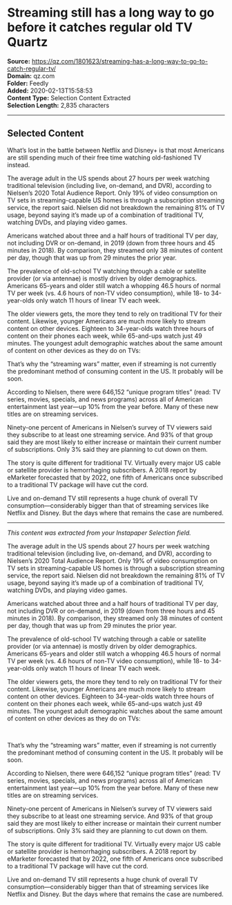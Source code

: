 # Streaming still has a long way to go before it catches regular old TV Quartz

**Source:** https://qz.com/1801623/streaming-has-a-long-way-to-go-to-catch-regular-tv/  
**Domain:** qz.com  
**Folder:** Feedly  
**Added:** 2020-02-13T15:58:53  
**Content Type:** Selection Content Extracted  
**Selection Length:** 2,835 characters  


---

## Selected Content

What’s lost in the battle between Netflix and Disney+ is that most Americans are still spending much of their free time watching old-fashioned TV instead.

The average adult in the US spends about 27 hours per week watching traditional television (including live, on-demand, and DVR), according to Nielsen’s 2020 Total Audience Report. Only 19% of video consumption on TV sets in streaming-capable US homes is through a subscription streaming service, the report said. Nielsen did not breakdown the remaining 81% of TV usage, beyond saying it’s made up of a combination of traditional TV, watching DVDs, and playing video games.

Americans watched about three and a half hours of traditional TV per day, not including DVR or on-demand, in 2019 (down from three hours and 45 minutes in 2018). By comparison, they streamed only 38 minutes of content per day, though that was up from 29 minutes the prior year.

The prevalence of old-school TV watching through a cable or satellite provider (or via antennae) is mostly driven by older demographics. Americans 65-years and older still watch a whopping 46.5 hours of normal TV per week (vs. 4.6 hours of non-TV video consumption), while 18- to 34-year-olds only watch 11 hours of linear TV each week.

The older viewers gets, the more they tend to rely on traditional TV for their content. Likewise, younger Americans are much more likely to stream content on other devices. Eighteen to 34-year-olds watch three hours of content on their phones each week, while 65-and-ups watch just 49 minutes. The youngest adult demographic watches about the same amount of content on other devices as they do on TVs:

That’s why the “streaming wars” matter, even if streaming is not currently the predominant method of consuming content in the US. It probably will be soon.

According to Nielsen, there were 646,152 “unique program titles” (read: TV series, movies, specials, and news programs) across all of American entertainment last year—up 10% from the year before. Many of these new titles are on streaming services.

Ninety-one percent of Americans in Nielsen’s survey of TV viewers said they subscribe to at least one streaming service. And 93% of that group said they are most likely to either increase or maintain their current number of subscriptions. Only 3% said they are planning to cut down on them.

The story is quite different for traditional TV. Virtually every major US cable or satellite provider is hemorrhaging subscribers. A 2018 report by eMarketer forecasted that by 2022, one fifth of Americans once subscribed to a traditional TV package will have cut the cord.

Live and on-demand TV still represents a huge chunk of overall TV consumption—considerably bigger than that of streaming services like Netflix and Disney. But the days where that remains the case are numbered.

---

*This content was extracted from your Instapaper Selection field.*

The average adult in the US spends about 27 hours per week watching traditional television (including live, on-demand, and DVR), according to Nielsen’s 2020 Total Audience Report. Only 19% of video consumption on TV sets in streaming-capable US homes is through a subscription streaming service, the report said. Nielsen did not breakdown the remaining 81% of TV usage, beyond saying it’s made up of a combination of traditional TV, watching DVDs, and playing video games.

Americans watched about three and a half hours of traditional TV per day, not including DVR or on-demand, in 2019 (down from three hours and 45 minutes in 2018). By comparison, they streamed only 38 minutes of content per day, though that was up from 29 minutes the prior year.

The prevalence of old-school TV watching through a cable or satellite provider (or via antennae) is mostly driven by older demographics. Americans 65-years and older still watch a whopping 46.5 hours of normal TV per week (vs. 4.6 hours of non-TV video consumption), while 18- to 34-year-olds only watch 11 hours of linear TV each week.

The older viewers gets, the more they tend to rely on traditional TV for their content. Likewise, younger Americans are much more likely to stream content on other devices. Eighteen to 34-year-olds watch three hours of content on their phones each week, while 65-and-ups watch just 49 minutes. The youngest adult demographic watches about the same amount of content on other devices as they do on TVs:

 

That’s why the “streaming wars” matter, even if streaming is not currently the predominant method of consuming content in the US. It probably will be soon.

According to Nielsen, there were 646,152 “unique program titles” (read: TV series, movies, specials, and news programs) across all of American entertainment last year—up 10% from the year before. Many of these new titles are on streaming services.

Ninety-one percent of Americans in Nielsen’s survey of TV viewers said they subscribe to at least one streaming service. And 93% of that group said they are most likely to either increase or maintain their current number of subscriptions. Only 3% said they are planning to cut down on them.

The story is quite different for traditional TV. Virtually every major US cable or satellite provider is hemorrhaging subscribers. A 2018 report by eMarketer forecasted that by 2022, one fifth of Americans once subscribed to a traditional TV package will have cut the cord.

Live and on-demand TV still represents a huge chunk of overall TV consumption—considerably bigger than that of streaming services like Netflix and Disney. But the days where that remains the case are numbered.
